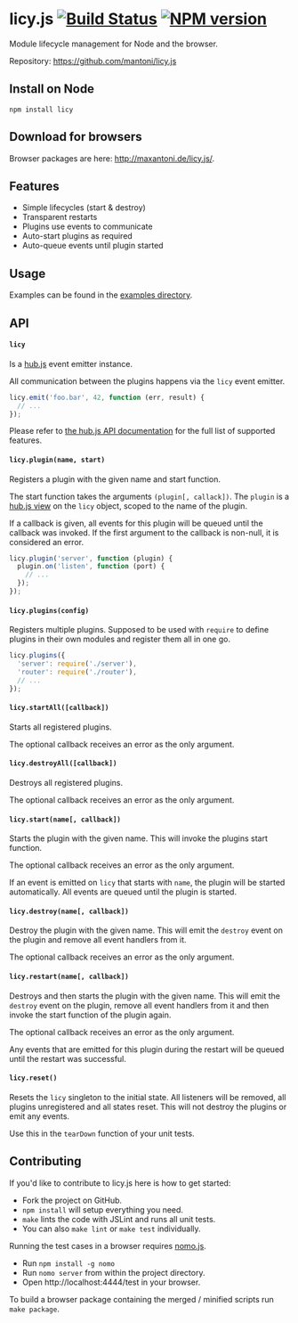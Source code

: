 # licy.js [![Build Status](https://secure.travis-ci.org/mantoni/licy.js.png?branch=master)](http://travis-ci.org/mantoni/licy.js) [![NPM version](https://badge.fury.io/js/licy.png)](http://badge.fury.io/js/licy)

Module lifecycle management for Node and the browser.

Repository: https://github.com/mantoni/licy.js


## Install on Node

```
npm install licy
```

## Download for browsers

Browser packages are here: http://maxantoni.de/licy.js/.

## Features

- Simple lifecycles (start & destroy)
- Transparent restarts
- Plugins use events to communicate
- Auto-start plugins as required
- Auto-queue events until plugin started

## Usage

Examples can be found in the [examples directory](https://github.com/mantoni/licy.js/tree/master/examples).


## API

#### `licy`
Is a [hub.js](http://github.com/mantoni/hub.js) event emitter instance.

All communication between the plugins happens via the `licy` event emitter.

```js
licy.emit('foo.bar', 42, function (err, result) {
  // ...
});
```

Please refer to [the hub.js API documentation](https://github.com/mantoni/hub.js/wiki/Hub-API) for the full list of supported features.

#### `licy.plugin(name, start)`
Registers a plugin with the given name and start function.

The start function takes the arguments `(plugin[, callack])`. The `plugin` is a [hub.js view](https://github.com/mantoni/hub.js/wiki/Views) on the `licy` object, scoped to the name of the plugin.

If a callback is given, all events for this plugin will be queued until the callback was invoked. If the first argument to the callback is non-null, it is considered an error.

```js
licy.plugin('server', function (plugin) {
  plugin.on('listen', function (port) {
    // ...
  });
});
```

#### `licy.plugins(config)`
Registers multiple plugins. Supposed to be used with `require` to define plugins in their own modules and register them all in one go.

```js
licy.plugins({
  'server': require('./server'),
  'router': require('./router'),
  // ...
});
```

#### `licy.startAll([callback])`
Starts all registered plugins.

The optional callback receives an error as the only argument.

#### `licy.destroyAll([callback])`
Destroys all registered plugins.

The optional callback receives an error as the only argument.

#### `licy.start(name[, callback])`
Starts the plugin with the given name. This will invoke the plugins start function.

The optional callback receives an error as the only argument.

If an event is emitted on `licy` that starts with `name`, the plugin will be started automatically. All events are queued until the plugin is started.

#### `licy.destroy(name[, callback])`
Destroy the plugin with the given name. This will emit the `destroy` event on the plugin and remove all event handlers from it.

The optional callback receives an error as the only argument.

#### `licy.restart(name[, callback])`
Destroys and then starts the plugin with the given name. This will emit the `destroy` event on the plugin, remove all event handlers from it and then invoke the start function of the plugin again.

The optional callback receives an error as the only argument.

Any events that are emitted for this plugin during the restart will be queued until the restart was successful.

#### `licy.reset()`
Resets the `licy` singleton to the initial state. All listeners will be removed, all plugins unregistered and all states reset. This will not destroy the plugins or emit any events.

Use this in the `tearDown` function of your unit tests.


## Contributing

If you'd like to contribute to licy.js here is how to get started:

 - Fork the project on GitHub.
 - `npm install` will setup everything you need.
 - `make` lints the code with JSLint and runs all unit tests.
 - You can also `make lint` or `make test` individually.

Running the test cases in a browser requires [nomo.js](https://github.com/mantoni/nomo.js).

 - Run `npm install -g nomo`
 - Run `nomo server` from within the project directory.
 - Open http://localhost:4444/test in your browser.

To build a browser package containing the merged / minified scripts run `make package`.
